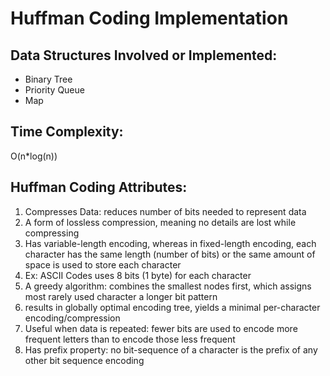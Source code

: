 # Huffman Coding Implementation

## Data Structures Involved or Implemented: 
* Binary Tree
* Priority Queue
* Map 

## Time Complexity: 
O(n*log(n)) 

## Huffman Coding Attributes:   
1. Compresses Data: reduces number of bits needed to represent data 
1. A form of lossless compression, meaning no details are lost while compressing
1. Has variable-length encoding, whereas in fixed-length encoding, each character has the same length (number of bits) or the same amount of space is used to store each character
  1. Ex: ASCII Codes uses 8 bits (1 byte) for each character 
1. A greedy algorithm: combines the smallest nodes first, which assigns most rarely used character a longer bit pattern 
1. results in globally optimal encoding tree, yields a minimal per-character encoding/compression
1. Useful when data is repeated: fewer bits are used to encode more frequent letters than to encode those less frequent 
1. Has prefix property: no bit-sequence of a character is the prefix of any other bit sequence encoding
